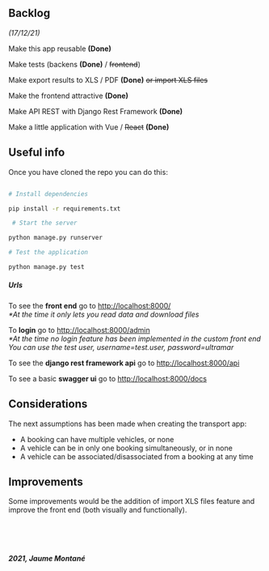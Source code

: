 ## Backlog

*(17/12/21)*

Make this app reusable **(Done)**

Make tests (backens **(Done)** / ~~frontend~~)

Make export results to XLS / PDF **(Done)** ~~or import XLS files~~

Make the frontend attractive **(Done)**

Make API REST with Django Rest Framework **(Done)**

Make a little application with Vue / ~~React~~ **(Done)**

  

## Useful info

Once you have cloned the repo you can do this:

  
```bash

# Install dependencies

pip install -r requirements.txt

 # Start the server

python manage.py runserver

# Test the application

python manage.py test

```


##### Urls

To see the **front end** go to [http://localhost:8000/](http://localhost:8000/)              
_*At the time it only lets you read data and download files_        

To  **login** go to [http://localhost:8000/admin](http://localhost:8000/admin)            
_*At the time no login feature has been implemented in the custom front end_              
_You can use the test user, username=test.user,  password=ultramar_           

To see the **django rest framework api** go to [http://localhost:8000/api](http://localhost:8000/api)            

To see a basic **swagger ui** go to [http://localhost:8000/docs](http://localhost:8000/docs)              



## Considerations
The next assumptions has been made when creating the transport app:     
- A booking can have multiple vehicles, or none        
- A vehicle can be in only one booking simultaneously, or in none       
- A vehicle can be associated/disassociated from a booking at any time         

## Improvements
Some improvements would be the addition of import XLS files feature and improve the front end (both visually and functionally).         


<br>
<br>
<br>



**_2021, Jaume Montané_**